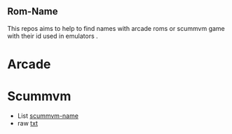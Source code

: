 ## Rom-Name
This repos aims to help to find names with arcade roms or scummvm game with their id used in emulators . 

# Arcade 

# Scummvm

- List [scummvm-name](https://github.com/matakko/rom-name/blob/main/scummvm-name.md)
- raw [txt](https://github.com/matakko/rom-name/blob/main/scummvm-name.txt)
